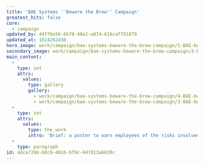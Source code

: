 ```yaml
---
title: 'BAE Systems ''Beware the Brew'' Campaign'
greatest_hits: false
core:
  - campaign
updated_by: 44ff6e56-6b78-49e2-a074-616caf791879
updated_at: 1614262438
hero_image: work/campaign/bae-systems-beware-the-brew-campaign/1-BAE-beware-the-brew-v2.jpg
secondary_image: work/campaign/bae-systems-beware-the-brew-campaign/2-BAE-beware-the-brew-v2.jpg
main_content:
  -
    type: set
    attrs:
      values:
        type: gallery
        gallery:
          - work/campaign/bae-systems-beware-the-brew-campaign/4-BAE-beware-the-brew-v2.jpg
          - work/campaign/bae-systems-beware-the-brew-campaign/3-BAE-beware-the-brew-v2.jpg
  -
    type: set
    attrs:
      values:
        type: the_work
        intro: 'Brief: a poster to warn employees of the risks involved when making a brew in the workplace. Something that people will pay attention to, not ignore and forget about. Hold on, we can have some real fun with this and create a campaign that will really get noticed. A campaign that will be talked about, one that will last. And so ‘Beware of the Brew’ was born. With its mischievous monster face and devilish personality staring at employees from strategically positioned posters and the very cups they brew up in, it’s hard not to talk about it. Message heard loud and clear, so we’re told.'
  -
    type: paragraph
id: 4dce729b-b8c9-4016-bf9c-847d13a6639c
---
```

